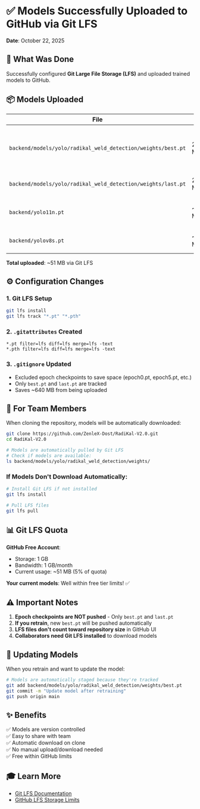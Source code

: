 # ✅ Models Successfully Uploaded to GitHub via Git LFS

**Date**: October 22, 2025

## 🎯 What Was Done

Successfully configured **Git Large File Storage (LFS)** and uploaded trained models to GitHub.

## 📦 Models Uploaded

| File | Size | Description |
|------|------|-------------|
| `backend/models/yolo/radikal_weld_detection/weights/best.pt` | 21.48 MB | Your trained YOLOv8s model (99.88% mAP@0.5) |
| `backend/models/yolo/radikal_weld_detection/weights/last.pt` | 21.48 MB | Last training checkpoint |
| `backend/yolo11n.pt` | ~6 MB | YOLOv11 nano pretrained model |
| `backend/yolov8s.pt` | ~22 MB | YOLOv8s pretrained model |

**Total uploaded**: ~51 MB via Git LFS

## ⚙️ Configuration Changes

### 1. Git LFS Setup
```bash
git lfs install
git lfs track "*.pt" "*.pth"
```

### 2. `.gitattributes` Created
```
*.pt filter=lfs diff=lfs merge=lfs -text
*.pth filter=lfs diff=lfs merge=lfs -text
```

### 3. `.gitignore` Updated
- Excluded epoch checkpoints to save space (epoch0.pt, epoch5.pt, etc.)
- Only `best.pt` and `last.pt` are tracked
- Saves ~640 MB from being uploaded

## 🚀 For Team Members

When cloning the repository, models will be automatically downloaded:

```bash
git clone https://github.com/ZenleX-Dost/RadiKal-V2.0.git
cd RadiKal-V2.0

# Models are automatically pulled by Git LFS
# Check if models are available:
ls backend/models/yolo/radikal_weld_detection/weights/
```

### If Models Don't Download Automatically:

```bash
# Install Git LFS if not installed
git lfs install

# Pull LFS files
git lfs pull
```

## 📊 Git LFS Quota

**GitHub Free Account**:
- Storage: 1 GB
- Bandwidth: 1 GB/month
- Current usage: ~51 MB (5% of quota)

**Your current models**: Well within free tier limits! ✅

## ⚠️ Important Notes

1. **Epoch checkpoints are NOT pushed** - Only `best.pt` and `last.pt`
2. **If you retrain**, new `best.pt` will be pushed automatically
3. **LFS files don't count toward repository size** in GitHub UI
4. **Collaborators need Git LFS installed** to download models

## 🔄 Updating Models

When you retrain and want to update the model:

```bash
# Models are automatically staged because they're tracked
git add backend/models/yolo/radikal_weld_detection/weights/best.pt
git commit -m "Update model after retraining"
git push origin main
```

## ✨ Benefits

✅ Models are version controlled  
✅ Easy to share with team  
✅ Automatic download on clone  
✅ No manual upload/download needed  
✅ Free within GitHub limits  

## 🎓 Learn More

- [Git LFS Documentation](https://git-lfs.github.com/)
- [GitHub LFS Storage Limits](https://docs.github.com/en/repositories/working-with-files/managing-large-files/about-storage-and-bandwidth-usage)
